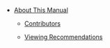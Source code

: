*   [About This Manual](h.sfpaor8716uz)
    
    *   [Contributors](h.sfpaor8716uz#contributors)
    
    *   [Viewing Recommendations](h.sfpaor8716uz#viewing-recommendations) 